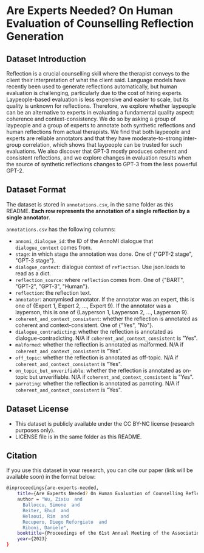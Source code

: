 # Are Experts Needed? On Human Evaluation of Counselling Reflection Generation


## Dataset Introduction

Reflection is a crucial counselling skill where the therapist conveys to the client their interpretation of what the client said. Language models have recently been used to generate reflections automatically, but human evaluation is challenging, particularly due to the cost of hiring experts. Laypeople-based evaluation is less expensive and easier to scale, but its quality is unknown for reflections. Therefore, we explore whether laypeople can be an alternative to experts in evaluating a fundamental quality aspect: coherence and context-consistency. We do so by asking a group of laypeople and a group of experts to annotate both synthetic reflections and human reflections from actual therapists. We find that both laypeople and experts are reliable annotators and that they have moderate-to-strong inter-group correlation, which shows that laypeople can be trusted for such evaluations. We also discover that GPT-3 mostly produces coherent and consistent reflections, and we explore changes in evaluation results when the source of synthetic reflections changes to GPT-3 from the less powerful GPT-2.


## Dataset Format
The dataset is stored in `annotations.csv`, in the same folder as this README. **Each row represents the annotation of a single reflection by a single annotator**.

`annotations.csv` has the following columns:
* `annomi_dialogue_id`: the ID of the AnnoMI dialogue that `dialogue_context` comes from.
* `stage`: in which stage the annotation was done. One of {"GPT-2 stage", "GPT-3 stage"}.
* `dialogue_context`: dialogue context of `reflection`. Use json.loads to read as a dict.
* `reflection_source`: where `reflection` comes from. One of {"BART", "GPT-2", "GPT-3", "Human"}.
* `reflection`: the reflection text.
* `annotator`: anonymised annotator. If the annotator was an expert, this is one of {Expert 1, Expert 2, ..., Expert 9}. If the annotator was a layperson, this is one of {Layperson 1, Layperson 2, ..., Layperson 9}.
* `coherent_and_context_consistent`: whether the reflection is annotated as coherent and context-consistent. One of {"Yes", "No"}.
* `dialogue_contradicting`: whether the reflection is annotated as dialogue-contradicting. N/A if `coherent_and_context_consistent` is "Yes".
* `malformed`: whether the reflection is annotated as malformed. N/A if `coherent_and_context_consistent` is "Yes".
* `off_topic`: whether the reflection is annotated as off-topic. N/A if `coherent_and_context_consistent` is "Yes".
* `on_topic_but_unverifiable`: whether the reflection is annotated as on-topic but unverifiable. N/A if `coherent_and_context_consistent` is "Yes".
* `parroting`: whether the reflection is annotated as parroting. N/A if `coherent_and_context_consistent` is "Yes".


## Dataset License
* This dataset is publicly available under the CC BY-NC license (research purposes only).
* LICENSE file is in the same folder as this README.


## Citation
If you use this dataset in your research, you can cite our paper (link will be available soon) in the format below:
```bash
@inproceedings{are-experts-needed,
    title={Are Experts Needed? On Human Evaluation of Counselling Reflection Generation},
    author = "Wu, Zixiu  and
      Balloccu, Simone  and
      Reiter, Ehud  and
      Helaoui, Rim  and
      Recupero, Diego Reforgiato  and
      Riboni, Daniele",
    booktitle={Proceedings of the 61st Annual Meeting of the Association for Computational Linguistics},
    year={2023}
}
```
